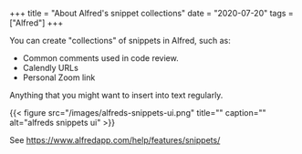 +++
title = "About Alfred's snippet collections"
date = "2020-07-20"
tags = ["Alfred"]
+++

You can create "collections" of snippets in Alfred, such as:

- Common comments used in code review.
- Calendly URLs
- Personal Zoom link

Anything that you might want to insert into text regularly.

{{< figure src="/images/alfreds-snippets-ui.png" title="" caption="" alt="alfreds snippets ui" >}}

See <https://www.alfredapp.com/help/features/snippets/>
